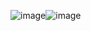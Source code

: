 ![image](https://github.com/user-attachments/assets/a3637037-376f-42c8-90a0-76bb17b1916f)![image](https://github.com/user-attachments/assets/e4b7894e-dcf1-4787-a571-9dd376faf230)
